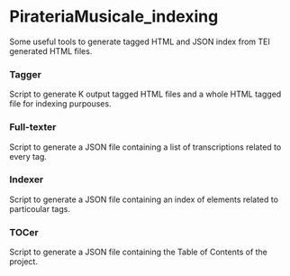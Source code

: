 # PirateriaMusicale_indexing
Some useful tools to generate tagged HTML and JSON index from TEI generated HTML files.

### Tagger
Script to generate K output tagged HTML files and a whole HTML tagged file for indexing purpouses.

### Full-texter
Script to generate a JSON file containing a list of transcriptions related to every tag.

### Indexer
Script to generate a JSON file containing an index of elements related to particoular tags.

### TOCer
Script to generate a JSON file containing the Table of Contents of the project.